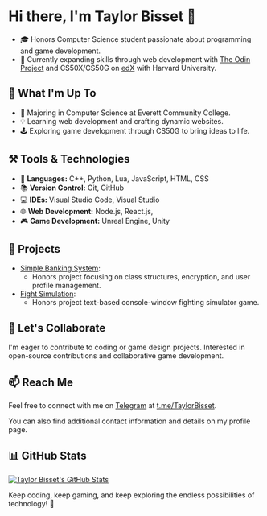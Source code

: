 # Hi there, I'm Taylor Bisset 👋 

- 🎓 Honors Computer Science student passionate about programming and game development. 
- 🌱 Currently expanding skills through web development with [The Odin Project](https://www.theodinproject.com/ "High-quality coding education created by an open-source community") and CS50X/CS50G on [edX](https://www.edx.org/) with Harvard University. 

## 👀 What I'm Up To 
- 💼 Majoring in Computer Science at Everett Community College. 
- 💡 Learning web development and crafting dynamic websites. 
- 🕹️ Exploring game development through CS50G to bring ideas to life. 

## ⚒️ Tools & Technologies
- 💬 **Languages:** C++, Python, Lua, JavaScript, HTML, CSS 
- 📚 **Version Control:** Git, GitHub 
- 💻 **IDEs:** Visual Studio Code, Visual Studio 
- 🌐 **Web Development:** Node.js, React.js, 
- 🎮 **Game Development:** Unreal Engine, Unity 

## 🚀 Projects
- [Simple Banking System](https://github.com/TaylorBisset/CS131-SimpleBankingSystem-HonorsProject):
  - Honors project focusing on class structures, encryption, and user profile management. 
- [Fight Simulation](https://github.com/TaylorBisset/CS132-Honors-FightSim):
  - Honors project text-based console-window fighting simulator game. 

## 🤝 Let's Collaborate 
I'm eager to contribute to coding or game design projects. Interested in open-source contributions and collaborative game development. 

## 📫 Reach Me 
Feel free to connect with me on [Telegram](https://telegram.org/ "globally accessible freemium, cross-platform, encrypted, cloud-based and centralized instant messaging service") at [t.me/TaylorBisset](https://t.me/taylorbisset). 

You can also find additional contact information and details on my profile page. 

## 📊 GitHub Stats 
[![Taylor Bisset's GitHub Stats](https://github-readme-stats.vercel.app/api?username=TaylorBisset&show_icons=true&theme=radical)](https://github.com/TaylorBisset) 

Keep coding, keep gaming, and keep exploring the endless possibilities of technology! 🚀 
